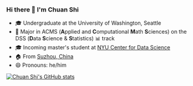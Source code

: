 ### Hi there 👋 I'm Chuan Shi

- 🎓 Undergraduate at the University of Washington, Seattle
- 🧮 Major in ACMS (**A**pplied and **C**omputational **M**ath **S**ciences) on the DSS (**D**ata **S**cience & **S**tatistics) 📊 track
- 🎓 Incoming master's student at [NYU Center for Data Science](https://cds.nyu.edu/)
- 🏠 From [Suzhou, China](https://en.wikipedia.org/wiki/Suzhou)
- 😄 Pronouns: he/him

[![Chuan Shi's GitHub stats](https://github-readme-stats.vercel.app/api?username=shichuanyes)](https://github.com/anuraghazra/github-readme-stats)
